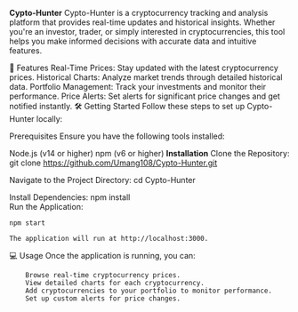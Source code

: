 ****Cypto-Hunter****
Cypto-Hunter is a cryptocurrency tracking and analysis platform that provides real-time updates and historical insights. Whether you're an investor, trader, or simply interested in cryptocurrencies, this tool helps you make informed decisions with accurate data and intuitive features.

🚀 Features
Real-Time Prices: Stay updated with the latest cryptocurrency prices.
Historical Charts: Analyze market trends through detailed historical data.
Portfolio Management: Track your investments and monitor their performance.
Price Alerts: Set alerts for significant price changes and get notified instantly.
🛠️ Getting Started
    Follow these steps to set up Cypto-Hunter locally:

Prerequisites
Ensure you have the following tools installed:

Node.js (v14 or higher)
npm (v6 or higher)
**Installation**
Clone the Repository:
    git clone https://github.com/Umang108/Cypto-Hunter.git 

Navigate to the Project Directory:
    cd Cypto-Hunter
    
Install Dependencies:
    npm install  
Run the Application:

    npm start  
    
    The application will run at http://localhost:3000.

💻 Usage
    Once the application is running, you can:

        Browse real-time cryptocurrency prices.
        View detailed charts for each cryptocurrency.
        Add cryptocurrencies to your portfolio to monitor performance.
        Set up custom alerts for price changes.

